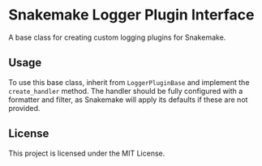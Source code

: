 # Snakemake Logger Plugin Interface

A base class for creating custom logging plugins for Snakemake.

## Usage

To use this base class, inherit from `LoggerPluginBase` and implement the `create_handler` method. The handler should be fully configured with a formatter and filter, as Snakemake will apply its defaults if these are not provided.

## License

This project is licensed under the MIT License.
